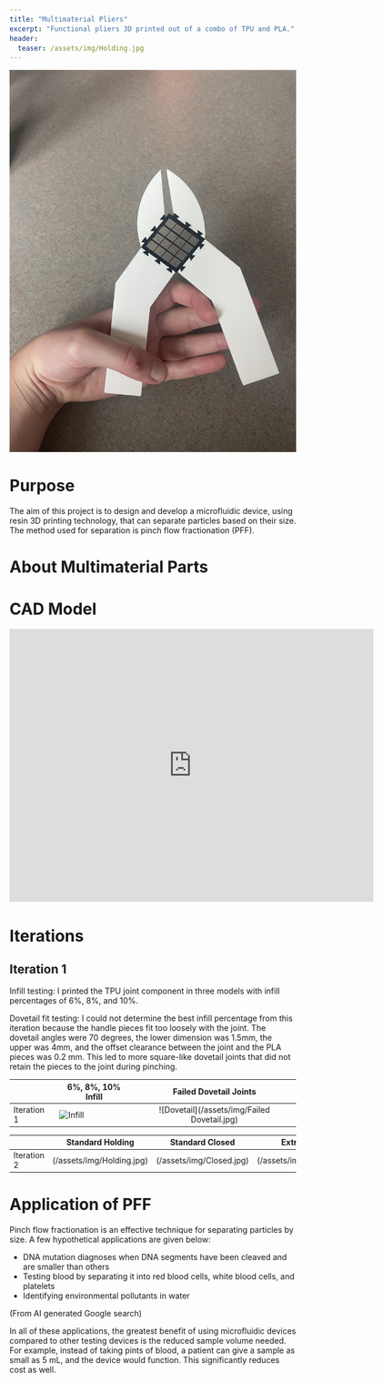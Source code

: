 ```yaml
---
title: "Multimaterial Pliers"
excerpt: "Functional pliers 3D printed out of a combo of TPU and PLA."
header:
  teaser: /assets/img/Holding.jpg
---
```

![Iteration1](/assets/img/Holding.jpg)   

# Purpose

The aim of this project is to design and develop a microfluidic device, using resin 3D printing technology, that can separate particles based on their size. The method used for separation is pinch flow fractionation (PFF).


# About Multimaterial Parts




# CAD Model
<iframe src="https://vanderbilt643.autodesk360.com/shares/public/SH286ddQT78850c0d8a4c3ec97dd392138ce?mode=embed" width="640" height="480" allowfullscreen="true" webkitallowfullscreen="true" mozallowfullscreen="true"  frameborder="0"></iframe>

# Iterations

## Iteration 1

Infill testing: I printed the TPU joint component in three models with infill percentages of 6%, 8%, and 10%.

Dovetail fit testing: I could not determine the best infill percentage from this iteration because the handle pieces fit too loosely with the joint. The dovetail angles were 70 degrees, the lower dimension was 1.5mm, the upper was 4mm, and the offset clearance between the joint and the PLA pieces was 0.2 mm. This led to more square-like dovetail joints that did not retain the pieces to the joint during pinching.


|               | 6%, 8%, 10% Infill                | Failed Dovetail Joints                     |
| --------------|-----------------------------------|:------------------------------------------:|
| Iteration 1   | ![Infill](/assets/img/Infill.jpg) |![Dovetail](/assets/img/Failed Dovetail.jpg)|

|             | Standard Holding         | Standard Closed         | Extra Squeezing             | Expanded Jaw Capacity     |
| ------------|--------------------------|-------------------------|-----------------------------|:-------------------------:|
| Iteration 2 |(/assets/img/Holding.jpg) |(/assets/img/Closed.jpg) |(/assets/img/ExtraClosed.jpg)|(/assets/img/ExtraOpen.jpg)|



# Application of PFF
Pinch flow fractionation is an effective technique for separating particles by size. A few hypothetical applications are given below:
- DNA mutation diagnoses when DNA segments have been cleaved and are smaller than others
- Testing blood by separating it into red blood cells, white blood cells, and platelets
- Identifying environmental pollutants in water

(From AI generated Google search)

In all of these applications, the greatest benefit of using microfluidic devices compared to other testing devices is the reduced sample volume needed. For example, instead of taking pints of blood, a patient can give a sample as small as 5 mL, and the device would function. This significantly reduces cost as well.


